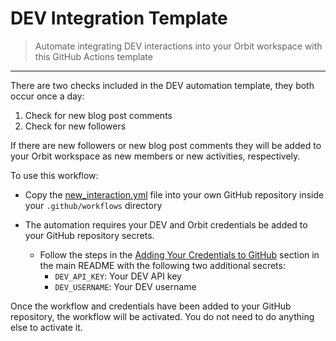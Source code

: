 # DEV Integration Template

> Automate integrating DEV interactions into your Orbit workspace with this GitHub Actions template

<hr />

There are two checks included in the DEV automation template, they both occur once a day:

1. Check for new blog post comments
2. Check for new followers

If there are new followers or new blog post comments they will be added to your Orbit workspace as new members or new activities, respectively.

To use this workflow:

* Copy the [new_interaction.yml](https://github.com/orbit-love/github-actions-templates/blob/main/DEV/new_interactions.yml) file into your own GitHub repository inside your `.github/workflows` directory

* The automation requires your DEV and Orbit credentials be added to your GitHub repository secrets.
    * Follow the steps in the [Adding Your Credentials to GitHub](https://github.com/orbit-love/github-actions-templates/blob/main/README.md#adding-your-credentials-to-github) section in the main README with the following two additional secrets:
        * `DEV_API_KEY`: Your DEV API key
        * `DEV_USERNAME`: Your DEV username

Once the workflow and credentials have been added to your GitHub repository, the workflow will be activated. You do not need to do anything else to activate it.
